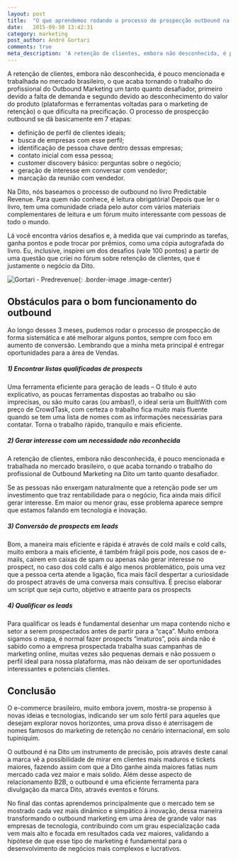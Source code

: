 ```yaml
---
layout: post
title:  "O que aprendemos rodando o processo de prospecção outbound na Dito?"
date:   2015-09-30 13:42:31
category: marketing
post_author: André Gortari
comments: true
meta_description: 'A retenção de clientes, embora não desconhecida, é pouco mencionada e trabalhada no mercado brasileiro, o que acaba tornando o trabalho do profissional do Outbound Marketing um tanto quanto desafiador, primeiro devido a falta de demanda e segundo devido ao desconhecimento do valor do produto (plataformas e ferramentas voltadas para o marketing de retenção) o que dificulta na precificação. O processo de prospecção outbound se dá basicamente em 7 etapas:'
---
```


A retenção de clientes, embora não desconhecida, é pouco mencionada e trabalhada no mercado brasileiro, o que acaba tornando o trabalho do profissional do Outbound Marketing um tanto quanto desafiador, primeiro devido a falta de demanda e segundo devido ao desconhecimento do valor do produto (plataformas e ferramentas voltadas para o marketing de retenção) o que dificulta na precificação. O processo de prospecção outbound se dá basicamente em 7 etapas:

* definição de perfil de clientes ideais;
* busca de empresas com esse perfil;
* identificação de pessoa chave dentro dessas empresas;
* contato inicial com essa pessoa;
* customer discovery básico: perguntas sobre o negócio;
* geração de interesse em conversar com vendedor;
* marcação da reunião com vendedor.

Na Dito, nós baseamos o  processo de outbound no livro Predictable Revenue. Para quem não conhece, é leitura obrigatória! Depois que ler o livro, tem uma comunidade criada pelo autor com vários materiais complementares de leitura e um fórum muito interessante com pessoas de todo o mundo.

Lá você encontra vários desafios e, à medida que vai cumprindo as tarefas, ganha pontos e pode trocar por prêmios, como uma cópia autografada do livro. Eu, inclusive, inspirei um dos desafios (vale 100 pontos) a partir de uma questão que criei no fórum sobre retenção de clientes, que é justamente o negócio da Dito.

![Gortari - Predrevenue](http://dito.com.br/wp-content/uploads/2015/09/Imagem1.jpg){: .border-image .image-center}

## Obstáculos para o bom funcionamento do outbound

Ao longo desses 3 meses, pudemos rodar o processo de prospecção de forma sistemática e até melhorar alguns pontos, sempre com foco em aumento de conversão. Lembrando que a minha meta principal é entregar oportunidades para a área de Vendas.

##### 1) Encontrar listas qualificadas de prospects

Uma ferramenta eficiente para geração de leads – O titulo é auto explicativo, as poucas ferramentas dispostas ao trabalho ou são imprecisas, ou são muito caras (ou ambas!), o ideal seria um BuiltWith com preço de CrowdTask, com certeza o trabalho fica muito mais fluente quando se tem uma lista de nomes com as informações necessárias para contatar. Torna o trabalho rápido, tranquilo e mais eficiente.

##### 2) Gerar interesse com um necessidade não reconhecida

A retenção de clientes, embora não desconhecida, é pouco mencionada e trabalhada no mercado brasileiro, o que acaba tornando o trabalho do profissional de Outbound Marketing na Dito um tanto quanto desafiador.

Se as pessoas não enxergam naturalmente que a retenção pode ser um investimento que traz rentabilidade para o negócio, fica ainda mais difícil gerar interesse. Em maior ou menor grau, esse problema aparece sempre que estamos falando em tecnologia e inovação.

##### 3) Conversão de prospects em leads

Bom, a maneira mais eficiente e  rápida é através de cold mails e cold calls, muito embora a mais eficiente, é também frágil pois pode, nos casos de e-mails, caírem em caixas de spam ou apenas não gerar interesse no prospect, no caso dos cold calls é algo menos problemático, pois uma vez que a pessoa certa atende a ligação, fica mais fácil despertar a curiosidade do prospect através de uma conversa mais consultiva. É preciso elaborar um script que seja curto, objetivo e atraente para os prospects

##### 4) Qualificar os leads

Para qualificar os leads é fundamental desenhar um mapa contendo nicho e setor a serem prospectados antes de partir para a “caça”. Muito embora sigamos o mapa, é normal fazer prospects “imaturos”, pois ainda não é sabido como a empresa prospectada trabalha suas campanhas de marketing online, muitas vezes são pequenas demais e não possuem o perfil ideal para nossa plataforma, mas não deixam de ser oportunidades interessantes e potenciais clientes.

## Conclusão

O e-commerce brasileiro, muito embora jovem, mostra-se propenso à novas ideias e tecnologias, indicando ser um solo fértil para aqueles que desejam explorar novos horizontes, uma prova disso é aterrisagem de nomes famosos do marketing de retenção no cenário internacional, em solo tupiniquim.

O outbound é na Dito um instrumento de precisão, pois através deste canal a marca vê a possibilidade de mirar em clientes mais maduros e tickets maiores, fazendo assim com que a Dito ganhe ainda maiores fatias num mercado cada vez maior e mais solido. Além desse aspecto de relacionamento B2B, o outbound é uma eficiente ferramenta para divulgação da marca Dito, através eventos e fóruns.

No final das contas aprendemos principalmente que o mercado tem se mostrado cada vez mais dinâmico e simpático à inovação, dessa maneira transformando o outbound marketing em uma área de grande valor nas empresas de tecnologia, contribuindo com um grau especialização cada vem mais alto e focada em resultados cada vez maiores, validando a hipótese de que esse tipo de marketing é fundamental para o desenvolvimento de negócios mais complexos e lucrativos.

